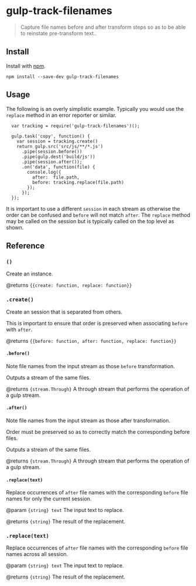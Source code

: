 # gulp-track-filenames

> Capture file names before and after transform steps so as to be able to reinstate pre-transform text..

## Install

Install with [npm](https://npmjs.org/package/gulp-track-filenames).

```
npm install --save-dev gulp-track-filenames
```

## Usage

The following is an overly simplistic example. Typically you would use the `replace` method in an error reporter or
similar.

```
  var tracking = require('gulp-track-filenames')();
  
  gulp.task('copy', function() {
    var session = tracking.create()
    return gulp.src('src/js/**/*.js')
      .pipe(session.before())
      .pipe(gulp.dest('build/js'))
      .pipe(session.after());
      .on('data', function(file) {
        console.log({
          after:  file.path,
          before: tracking.replace(file.path)
        });
      });
  });
```

It is important to use a different `session` in each stream as otherwise the order can be confused and `before` will
not match `after`. The `replace` method may be called on the session but is typically called on the top level as
shown.
  
## Reference

### `()`

Create an instance.

@returns `{{create: function, replace: function}}`

### `.create()`

Create an session that is separated from others.

This is important to ensure that order is preserved when associating `before` with `after`.

@returns `{{before: function, after: function, replace: function}}`

#### `.before()`

Note file names from the input stream as those `before` transformation.

Outputs a stream of the same files.

@returns `{stream.Through}` A through stream that performs the operation of a gulp stream.

#### `.after()`

Note file names from the input stream as those after transformation.

Order must be preserved so as to correctly match the corresponding before files.

Outputs a stream of the same files.

@returns `{stream.Through}` A through stream that performs the operation of a gulp stream.

#### `.replace(text)`

Replace occurrences of `after` file names with the corresponding `before` file names for only the current session.

@param `{string} text` The input text to replace.

@returns `{string}` The result of the replacement.

### `.replace(text)`

Replace occurrences of `after` file names with the corresponding `before` file names across all session.

@param `{string} text` The input text to replace.

@returns `{string}` The result of the replacement.